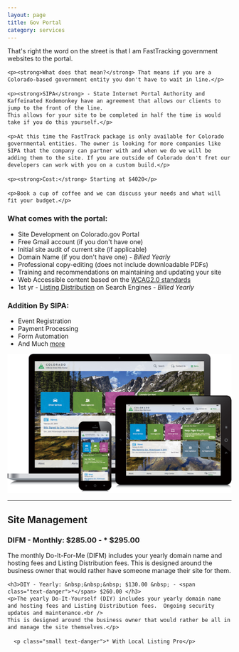```yaml
---
layout: page
title: Gov Portal
category: services
---
```

<div class="row">
  <div class="col-sm-12">
    <p>That's right the word on the street is that I am FastTracking government websites to the portal.</p>

    <p><strong>What does that mean?</strong> That means if you are a Colorado-based government entity you don't have to wait in line.</p>

    <p><strong>SIPA</strong> - State Internet Portal Authority and Kaffeinated Kodemonkey have an agreement that allows our clients to jump to the front of the line.
    This allows for your site to be completed in half the time is would take if you do this yourself.</p>

    <p>At this time the FastTrack package is only available for Colorado governmental entities. The owner is looking for more companies like SIPA that the company can partner with and when we do we will be adding them to the site. If you are outside of Colorado don't fret our developers can work with you on a custom build.</p>

    <p><strong>Cost:</strong> Starting at $4020</p>

    <p>Book a cup of coffee and we can discuss your needs and what will fit your budget.</p>
  </div>

</div>

<div class="row">
  <div class="col-sm-6">
    <h3>What comes with the portal:</h3>
    <ul>
      <li>Site Development on Colorado.gov Portal</li>
      <li>Free Gmail account (if you don't have one)</li>
      <li>Initial site audit of current site (if applicable)</li>
      <li>Domain Name (if you don't have one) - <em>Billed Yearly</em></li>      
      <li>Professional copy-editing (does not include downloadable PDFs)</li>      
      <li>Training and recommendations on maintaining and updating your site</li>      
      <li>Web Accessible content based on the <a href="https://www.w3.org/TR/WCAG20/" target="blank" title="WCAG2.0">WCAG2.0 standards</a></li>      
      <li>1st yr - <a href="{{baseurl}}/local_seo" title="Listing Distribution">Listing Distribution</a> on Search Engines - <em>Billed Yearly</em></li>      
    </ul>
  </div>
  <div class="col-sm-3">
    <h3>Addition By SIPA:</h3>
    <ul>
      <li>Event Registration</li>
      <li>Payment Processing</li>
      <li>Form Automation</li>
      <li>And Much <a href="https://www.colorado.gov/pacific/sipa/sipa-services" target="blank">more</a></li>
    </ul>
  </div>
  <div class="col-sm-3">
      <img src="img/portfolio/CoGov-responsiveScreens-transparent.png" class="img-responsive" alt="Gov Portal">
  </div>
</div>

<hr/>

<div class="row">
  <div class="col-sm-12">
    <h2>Site Management</h2>
    <h3>DIFM - Monthly: $285.00 - <span class="text-danger">*</span> $295.00 </h3>
    <p>The monthly Do-It-For-Me (DIFM) includes your yearly domain name and hosting fees and Listing Distribution fees.
    This is designed around the business owner that would rather have someone manage their site for them.</p>

    <h3>DIY - Yearly: &nbsp;&nbsp;&nbsp; $130.00 &nbsp; - <span class="text-danger">*</span> $260.00 </h3>
    <p>The yearly Do-It-Yourself (DIY) includes your yearly domain name and hosting fees and Listing Distribution fees.  Ongoing security updates and maintenance.<br />
    This is designed around the business owner that would rather be all in and manage the site themselves.</p>

      <p class="small text-danger">* With Local Listing Pro</p>
  </div>
</div>

&nbsp;

